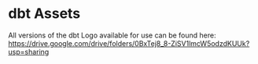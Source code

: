 # dbt Assets

All versions of the dbt Logo available for use can be found here: https://drive.google.com/drive/folders/0BxTej8_8-ZiSV1lmcW5odzdKUUk?usp=sharing
